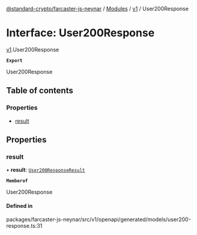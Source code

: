 [@standard-crypto/farcaster-js-neynar](../README.md) / [Modules](../modules.md) / [v1](../modules/v1.md) / User200Response

# Interface: User200Response

[v1](../modules/v1.md).User200Response

**`Export`**

User200Response

## Table of contents

### Properties

- [result](v1.User200Response.md#result)

## Properties

### result

• **result**: [`User200ResponseResult`](v1.User200ResponseResult.md)

**`Memberof`**

User200Response

#### Defined in

packages/farcaster-js-neynar/src/v1/openapi/generated/models/user200-response.ts:31
